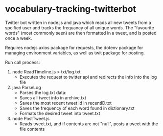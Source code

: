 # vocabulary-tracking-twitterbot
Twitter bot written in node.js and java which reads all new tweets from a spcified user and tracks the frequancy of all unique words. The "favourite words" (most commonly seen) are then formatted in a tweet, and is posted once a week.

Requires nodejs axios package for requests, the dotenv package for managing environment variables, as well as twit package for posting.

Run call process:
1. node ReadTimeline.js > txt/log.txt   
   * Executes the request to twitter api and redirects the info into the log file  
2. java ParseLog  
   * Parses the log.txt data:  
   * Saves all tweet info in archive.txt
   * Saves the most recent tweet id in recentID.txt  
   * Saves the frequency of each word found in dictionary.txt  
   * Formats the desired tweet into tweet.txt
3. node PostTweet.js   
   * Reads tweet.txt, and if contents are not "null", posts a tweet with the file contents  
